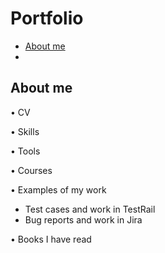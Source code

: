 # Portfolio
* [About me](https://github.com/BOSAJIE/Portfolio/edit/main/README.md#about-me)
*
## About me

• CV

• Skills

• Tools

• Courses

• Examples of my work
* Test cases and work in TestRail
* Bug reports and work in Jira


• Books I have read
